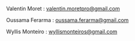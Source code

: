 Valentin Moret    : valentin.moretpro@gmail.com

Oussama Ferarma   : oussama.ferarma@gmail.com

Wyllis Monteiro   : wyllismonteiros@gmail.com
